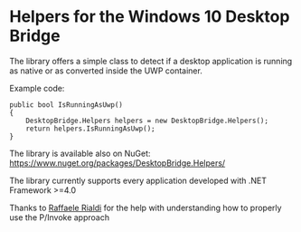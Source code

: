 # Helpers for the Windows 10 Desktop Bridge

The library offers a simple class to detect if a desktop application is running as native or as converted inside the UWP container.

Example code:

```
public bool IsRunningAsUwp()
{
    DesktopBridge.Helpers helpers = new DesktopBridge.Helpers();
    return helpers.IsRunningAsUwp();
}
```

The library is available also on NuGet: https://www.nuget.org/packages/DesktopBridge.Helpers/

The library currently supports every application developed with .NET Framework >=4.0

Thanks to [Raffaele Rialdi](http://twitter.com/raffaeler) for the help with understanding how to properly use the P/Invoke approach